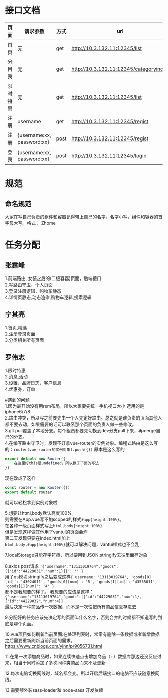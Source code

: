 # 接口文档

|页面|请求参数|方式|url|
|-|-|-|-|
|首页|无|get|http://10.3.132.11:12345/list|
|分目录|无|get|http://10.3.132.11:12345/categoryindex|
|限时特惠|无|get|http://10.3.132.11:12345/list|
|注册|username|get|http://10.3.132.11:12345/regist|
|注册|{username:xx, password:xx}|post|http://10.3.132.11:12345/regist|
|登录|{username:xx, password:xx}|post|http://10.3.132.11:12345/login|

# 规范
## 命名规范
大家在写自己负责的组件和容器记得带上自己的名字，名字小写，组件和容器的首字母大写。格式：
Zhome

# 任务分配
## 张霆峰
1.前端路由, 女装之后的(二级容器)页面，后端接口\
2.写路由守卫，个人页面\
3.登录注册逻辑，购物车静态\
4.详情页静态,动态渲染,购物车逻辑,搜索逻辑


## 宁其亮
1.首页,精选\
2.注册登录页面\
3.分类相关所有页面

## 罗伟志
1.限时特惠\
2.消息,活动\
3.设置，品牌日志，客户信息\
4.优惠券，订单

#遇到的问题\
1.因为最开始没有用rem布局，所以大家要先统一手机视口大小 选用的是iphone6/7/8 \
2.路由冲突，所以写之前要先由一个人先定好路由。总之就是谁负责的页面其他人都不要去动，如果需要的话可以联系那个页面的负责人做一些修改。\
3.git pull覆盖了本地分支。每个组员都要先切换到dev分支pull下来，再merge自己的分支。\
4.在编写路由守卫时，发现不好拿vue-router的实例对象。编程式路由是这么写的：`router(vue-router的实例对象).push({})`
原本是这么写的
```js
export default new Router({
    在这里打this是undefined，所以换了下面的写法
})
```
现在改成了这样
```js
const router = new Router({})
export default router
```
就可以轻松拿到实例对象啦

5.想要让html,body默认高度100%。\
则需要在App.vue写不加scoped的样式`#app{height:100%}`。\
在各种一级页面样式写上`html,body{height:100%}`\
但是发现这样做其他用了vantui的页面会炸\
第二天发现只要在index.html加上\
`html,body,#app{height:100%}`就可以解决问题，vantui样式也不会乱

7.localStorage只能存字符串，所以要用到JSON.stringify去往里面存对象

8.axios post请求 `'{"username":"13113019764","goods":[{"id":"44229031","num":1}]}': '' }` \
用了qs模块stringify之后变成这样`{
  username: '13113019764',
  'goods[0][id]': '43024011',
  'goods[0][num]': '5',
  'goods[1][id]': '43555011',
  'goods[1][num]': '4' }`\
都不是我想要的样子。
我想要的应该是这样：`{"username":"13113019764","goods":[{"id":"44229031","num":1},{"id":"44229032","num":4}]` \
最后决定一种商品传一次数据，而不是一次性把所有商品信息存进去

9.分配好的任务应该先决定写的页面叫什么名字，否则合并的时候都不知道写的到底是哪个页面。

10.vue项目如何刷新当前页面:在处理列表时，常常有删除一条数据或者新增数据之后需要重新刷新当前页面的需求。https://www.cnblogs.com/yinn/p/9056731.html

11.在第一次添加商品时，如果连续快速点击增加商品（+）数据库那边还没反应过来，相当于同时添加了多次同种类商品而来不及更新

12.每次电脑切换网线时，域名都会变。所以开启后端接口的电脑不应该随意换网线。

13.需要额外装sass-loader和 node-sass 开发依赖